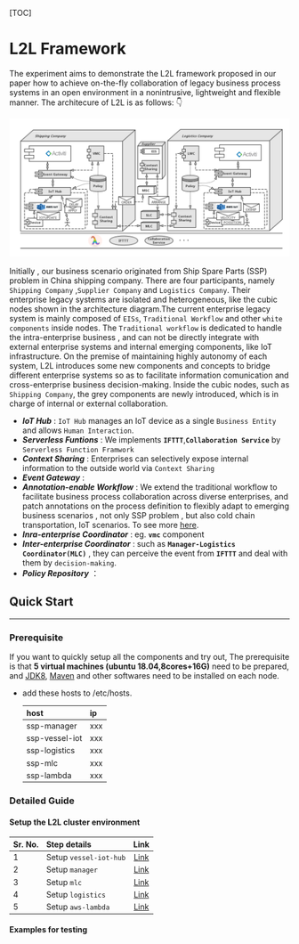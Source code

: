 [TOC]
# L2L Framework
The experiment aims to demonstrate the L2L framework proposed in our paper how to achieve on-the-fly collaboration of legacy business process systems in an open environment in a nonintrusive, lightweight and flexible manner. The architecure of L2L is as follows: :point_down:
<center>
<img src="images/L2L-ICWS-Ifttt-events.jpg">
<strong></strong>
</center>

Initially , our business scenario originated from  Ship Spare Parts (SSP) problem in China shipping company. There are four participants, namely `Shipping Company` ,`Supplier Company` and `Logistics Company`. Their enterprise legacy systems are isolated and heterogeneous, like the cubic nodes shown in the architecture diagram.The current enterprise legacy system is mainly composed of `EISs`, `Traditional Workflow` and other `white components` inside nodes. The `Traditional workflow` is dedicated to handle the intra-enterprise business , and can not be directly integrate with external enterprise systems and internal emerging components, like IoT infrastructure. On the premise of maintaining highly autonomy of each system, L2L introduces some new components and concepts to bridge different enterprise systems so as to facilitate information comunication and cross-enterprise business decision-making. Inside the cubic nodes, such as  `Shipping Company`,  the grey components are newly introduced, which is in charge of internal or external collaboration.
- ***IoT Hub*** : `IoT Hub` manages an IoT device as a single `Business Entity` and allows `Human Interaction`.
- ***Serverless Funtions*** : We implements **`IFTTT`**,**`Collaboration Service`** by `Serverless Function Framwork`
- ***Context Sharing*** : Enterprises can selectively expose internal information to the outside world via `Context Sharing`
- ***Event Gateway*** :
- ***Annotation-enable Workflow*** : We extend the traditional workflow to facilitate business process collaboration across diverse enterprises, and patch annotations on  the process definition to flexibly  adapt to emerging business scenarios , not only SSP problem , but also cold chain transportation, IoT scenarios. To see more [here](annotation.md).
- ***Inra-enterprise Coordinator*** : eg. **`vmc`** component
- ***Inter-enterprise Coordinator*** : such as **`Manager-Logistics Coordinator(MLC)`** , they can perceive the event from **`IFTTT`** and deal with them by `decision-making`.
- ***Policy Repository*** ：
## Quick Start
---
### Prerequisite
If you want to quickly setup all the components and try out,  The prerequisite is that **5 virtual machines (ubuntu 18.04,8cores+16G)** need to be prepared, and [JDK8](https://www.oracle.com/technetwork/java/javase/downloads/jdk8-downloads-2133151.html), [Maven](http://maven.apache.org/) and other softwares need to be installed on each node.
- add these hosts to /etc/hosts.

	 host | ip
	-- | --
	ssp-manager | xxx
	ssp-vessel-iot | xxx
	ssp-logistics | xxx
	ssp-mlc | xxx
	ssp-lambda | xxx  |  

### Detailed Guide
#### Setup the L2L cluster environment
| Sr. No. | Step details           |                    Link                    |
|:------- |:---------------------- |:------------------------------------------:|
| 1       | Setup `vessel-iot-hub` |        [Link](/shipping-company/IoT-hubs/vessel-IoT-hub/README.md)         |
| 2       | Setup `manager`        | [Link](/shipping-company/workflow/manager/README.md) |
| 3       | Setup `mlc`        |       [Link](/static_assets/test.md)       |
| 4       | Setup `logistics`        |       [Link](/static_assets/test.md)       |
|5|Setup `aws-lambda`|[Link](/static_assets/test.md)|
#### Examples for testing
